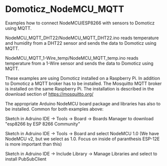# Domoticz_NodeMCU_MQTT
Examples how to connect NodeMCU/ESP8266 with sensors to Domoticz using MQTT.

NodeMCU_MQTT_DHT22/NodeMCU_MQTT_DHT22.ino reads temperature and humidity from a DHT22 sensor and sends the data to Domoticz using MQTT.

NodeMCU_MQTT_1-Wire_temp/NodeMCU_MQTT_temp.ino reads temperature from a 1-Wire sensor and sends the data to Domoticz using MQTT.

These examples are using Domoticz installed on a Raspberry Pi.
In addition to Domoticz a MQTT broker has to be installed.
The Mosquitto MQTT broker is installed on the same Raspberry Pi.
The installation is described in the download section of https://mosquitto.org/

The appropriate Arduino NodeMCU board package and libraries has also to be installed.
Common for both examples above:
 
Sketch in Adruino IDE -> Tools -> Board -> Boards Manager to download "esp8266 by ESP 8266 Community"
 
Sketch in Adruino IDE -> Tools -> Board and select NodeMCU 1.0 (We have NodeMCU v2, but we select as 1.0. Focus on inside of paranthesis ESP-12E is more important than this)

Sketch in Adruino IDE -> Include Library -> Manage Libraries and select to install PubSubClient
